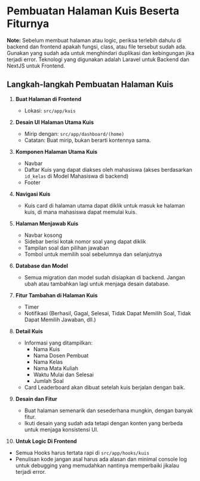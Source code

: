 # Pembuatan Halaman Kuis Beserta Fiturnya

**Note:** Sebelum membuat halaman atau logic, periksa terlebih dahulu di backend dan frontend apakah fungsi, class, atau file tersebut sudah ada. Gunakan yang sudah ada untuk menghindari duplikasi dan kebingungan jika terjadi error. Teknologi yang digunakan adalah Laravel untuk Backend dan NextJS untuk Frontend.

## Langkah-langkah Pembuatan Halaman Kuis

1. **Buat Halaman di Frontend**
   - Lokasi: `src/app/kuis`

2. **Desain UI Halaman Utama Kuis**
   - Mirip dengan: `src/app/dashboard/(home)`
   - Catatan: Buat mirip, bukan berarti kontennya sama.

3. **Komponen Halaman Utama Kuis**
   - Navbar
   - Daftar Kuis yang dapat diakses oleh mahasiswa (akses berdasarkan `id_kelas` di Model Mahasiswa di backend)
   - Footer

4. **Navigasi Kuis**
   - Kuis card di halaman utama dapat diklik untuk masuk ke halaman kuis, di mana mahasiswa dapat memulai kuis.

5. **Halaman Menjawab Kuis**
   - Navbar kosong
   - Sidebar berisi kotak nomor soal yang dapat diklik
   - Tampilan soal dan pilihan jawaban
   - Tombol untuk memilih soal sebelumnya dan selanjutnya

6. **Database dan Model**
   - Semua migration dan model sudah disiapkan di backend. Jangan ubah atau tambahkan lagi untuk menjaga desain database.

7. **Fitur Tambahan di Halaman Kuis**
   - Timer
   - Notifikasi (Berhasil, Gagal, Selesai, Tidak Dapat Memilih Soal, Tidak Dapat Memilih Jawaban, dll.)

8. **Detail Kuis**
   - Informasi yang ditampilkan:
     - Nama Kuis
     - Nama Dosen Pembuat
     - Nama Kelas
     - Nama Mata Kuliah
     - Waktu Mulai dan Selesai
     - Jumlah Soal
   - Card Leaderboard akan dibuat setelah kuis berjalan dengan baik.

9. **Desain dan Fitur**
   - Buat halaman semenarik dan sesederhana mungkin, dengan banyak fitur.
   - Ikuti desain yang sudah ada tetapi dengan konten yang berbeda untuk menjaga konsistensi UI.

10. **Untuk Logic Di Frontend**
   - Semua Hooks harus tertata rapi di `src/app/hooks/kuis`
   - Penulisan kode jangan asal harus ada alasan dan minimal console log untuk debugging yang memudahkan nantinya memperbaiki jikalau terjadi error.